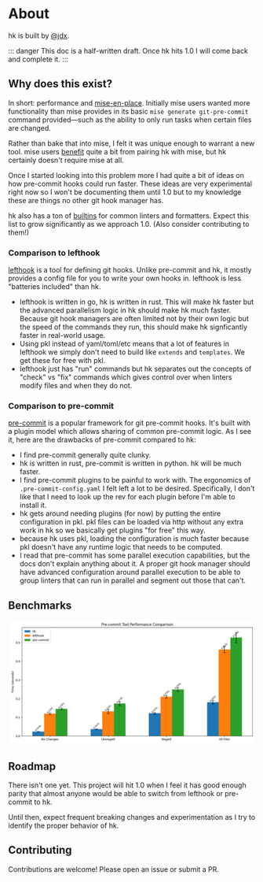 # About

hk is built by [@jdx](https://github.com/jdx).

::: danger
This doc is a half-written draft. Once hk hits 1.0 I will come back and complete it.
:::

## Why does this exist?

In short: performance and [mise-en-place](https://mise.jdx.dev/). Initially mise users wanted more functionality than mise provides
in its basic `mise generate git-pre-commit` command provided—such as the ability to only run tasks when certain files are changed.

Rather than bake that into mise, I felt it was unique enough to warrant a new tool. mise users [benefit](/mise_integration) quite a bit from pairing hk
with mise, but hk certainly doesn't require mise at all.

Once I started looking into this problem more I had quite a bit of ideas on how pre-commit hooks could run faster. These ideas are very
experimental right now so I won't be documenting them until 1.0 but to my knowledge these are things no other git hook manager has.

hk also has a ton of [builtins](https://github.com/jdx/hk/tree/main/pkl/builtins) for common linters and formatters. Expect this list to grow
significantly as we approach 1.0. (Also consider contributing to them!)

### Comparison to lefthook

[lefthook](https://lefthook.dev) is a tool for defining git hooks. Unlike pre-commit and hk, it mostly provides a config file for you to
write your own hooks in. lefthook is less "batteries included" than hk.

- lefthook is written in go, hk is written in rust. This will make hk faster but the advanced parallelism logic in hk should make hk much faster.
  Because git hook managers are often limited not by their own logic but the speed of the commands they run, this should make hk signficantly faster
  in real-world usage.
- Using pkl instead of yaml/toml/etc means that a lot of features in lefthook we simply don't need to build like `extends` and `templates`. We get these for free with pkl.
- lefthook just has "run" commands but hk separates out the concepts of "check" vs "fix" commands which gives control over when linters modify files and when they do not.

### Comparison to pre-commit

[pre-commit](https://pre-commit.com/) is a popular framework for git pre-commit hooks. It's built with a plugin model
which allows sharing of common pre-commit logic. As I see it, here are the drawbacks of pre-commit compared to hk:

- I find pre-commit generally quite clunky.
- hk is written in rust, pre-commit is written in python. hk will be much faster.
- I find pre-commit plugins to be painful to work with. The ergonomics of `.pre-commit-config.yaml` I felt left a lot to be desired.
  Specifically, I don't like that I need to look up the rev for each plugin before I'm able to install it.
- hk gets around needing plugins (for now) by putting the entire configuration in pkl. pkl files can be loaded via
  http without any extra work in hk so we basically get plugins "for free" this way.
- because hk uses pkl, loading the configuration is much faster because pkl doesn't have any runtime logic that needs to be computed.
- I read that pre-commit has some parallel execution capabilities, but the docs don't explain anything about it. A proper git hook manager
  should have advanced configuration around parallel execution to be able to group linters that can run in parallel and segment out those that can't.

## Benchmarks

![benchmarks](./public/benchmark.png)

## Roadmap

There isn't one yet. This project will hit 1.0 when I feel it has good enough parity that almost anyone would be able to switch from lefthook or pre-commit to hk.

Until then, expect frequent breaking changes and experimentation as I try to identify the proper behavior of hk.

## Contributing

Contributions are welcome! Please open an issue or submit a PR.

